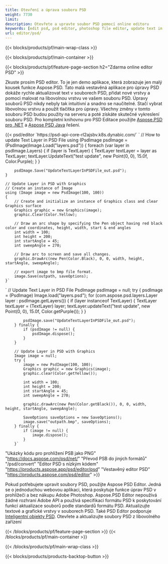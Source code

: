 ```yaml
---
title: Otevření a úprava souboru PSD
weight: 7730
limit: 
description: Otevřete a upravte soubor PSD pomocí online editoru
keywords: [edit psd, psd editor, photoshop file editor, update text in psd, update psd, open psd, update text in psd]
url: editor/psd/
---
```


{{< blocks/products/pf/main-wrap-class >}}

{{< blocks/products/pf/main-container >}}

{{< blocks/products/pf/feature-page-section h2="Zdarma online editor PSD" >}}
<p>Zkuste prosím PSD editor. To je jen demo aplikace, která zobrazuje jen malý kousek funkce Aspose.PSD. Tato malá vestavěná aplikace pro úpravy PSD dokáže rychle aktualizovat text v souborech PSD, přidat nové vrstvy a pomoci malovat na libovolnou vrstvu ve vašem souboru PSD. Úpravy souborů PSD nikdy nebyly tak intuitivní a snadno se naučitelné. Stačí vybrat libovolnou vrstvu a použít tlačítka pro úpravy. Všechny změny v tomto souboru PSD budou použity na serveru a poté získáte skutečné vykreslení souboru PSD. Pro kompletní knihovnu pro PSD Editace použijte <a href="/psd/{{< lang-code >}}net">Aspose.PSD pro .NET</a> a <a href="/psd/{{< lang-code >}}java">Aspose PSD Java</a> řešení. </p>
{{< psd/editor `https://psd-api-core-rl2ajsbv.k8s.dynabic.com/` 
`	// How to update Text Layer in PSD File
	using (PsdImage psdImage = (PsdImage)Image.Load("layers.psd"))
  	{
		foreach (var layer in psdImage.Layers)
		{
			if (layer is TextLayer)
			{
				TextLayer textLayer = layer as TextLayer;
				textLayer.UpdateText("test update", new Point(0, 0), 15.0f, Color.Purple);
			}
		}

		psdImage.Save("UpdateTextLayerInPSDFile_out.psd");
	}
	
	// Update Layer in PSD with Graphics
	// Create an instance of Image
	using (Image image = new PsdImage(100, 100))
	{
		// Create and initialize an instance of Graphics class and clear Graphics surface
		Graphics graphic = new Graphics(image);
		graphic.Clear(Color.Yellow);

		// Draw an arc shape by specifying the Pen object having red black color and coordinates, height, width, start & end angles                 
		int width = 100;
		int height = 200;
		int startAngle = 45;
		int sweepAngle = 270;

		// Draw arc to screen and save all changes.
		graphic.DrawArc(new Pen(Color.Black), 0, 0, width, height, startAngle, sweepAngle);

		// export image to bmp file format.
		image.Save(outpath, saveOptions);
	}` 
`       // Update Text Layer in PSD File
        PsdImage psdImage = null;
        try {
            psdImage = (PsdImage) Image.load("layers.psd");
            for (com.aspose.psd.layers.Layer layer : psdImage.getLayers()) {
                if (layer instanceof TextLayer) {
                    TextLayer textLayer = (TextLayer) layer;
                    textLayer.updateText("test update", new Point(0, 0), 15.0f, Color.getPurple());
                }
            }

            psdImage.save("UpdateTextLayerInPSDFile_out.psd");
        } finally {
            if (psdImage != null) {
                psdImage.dispose();
            }
        }

        // Update Layer in PSD with Graphics
        Image image = null;
        try {
            image = new PsdImage(100, 100);
            Graphics graphic = new Graphics(image);
            graphic.clear(Color.getYellow());

            int width = 100;
            int height = 200;
            int startAngle = 45;
            int sweepAngle = 270;

            graphic.drawArc(new Pen(Color.getBlack()), 0, 0, width, height, startAngle, sweepAngle);

            SaveOptions saveOptions = new SaveOptions();
            image.save("outpath.bmp", saveOptions);
        } finally {
            if (image != null) {
                image.dispose();
            }
        }`	 
"Ukázky kódu pro prohlížení PSB jako PNG"  "https://docs.aspose.com/psd/net/" 
"Převod PSB do jiných formátů"  "/psd/convert" 
"Editor PSD s nízkým kódem" "https://products.aspose.app/psd/editor/psd" 
"Vestavěný editor PSD" "https://products.aspose.com/psd/editor" >}}
<p>Pokud potřebujete upravit soubory PSD, použijte Aspose PSD Editor. Jedná se o jednoduchou webovou aplikaci, která poskytuje funkce úprav PSD v prohlížeči a bez nákupu Adobe Photoshop. Aspose.PSD Editor nepoužívá žádné rozhraní Adobe API a používá specifikaci formátu PSD k poskytování funkcí aktualizace souborů podle standardů formátu PSD. Aktualizujte textové a grafické vrstvy v souborech PSD. Také PSD Editor podporuje <a href="https://reference.aspose.com/psd/net/aspose.psd.fileformats.psd.layers.smartobjects/smartobjectlayer/">Inteligentní objekty PSD</a>. Otevřete a aktualizujte soubory PSD z libovolného zařízení</p>

{{< /blocks/products/pf/feature-page-section >}}
{{< /blocks/products/pf/main-container >}}


{{< /blocks/products/pf/main-wrap-class >}}

{{< blocks/products/products-backtop-button >}}

